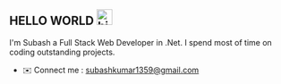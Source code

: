 ## HELLO WORLD <img src="https://user-images.githubusercontent.com/1303154/88677602-1635ba80-d120-11ea-84d8-d263ba5fc3c0.gif" width="28px" alt="hi">

I'm Subash a Full Stack Web Developer in .Net. I spend most of time on coding outstanding projects.

- ✉️ Connect me : subashkumar1359@gmail.com







